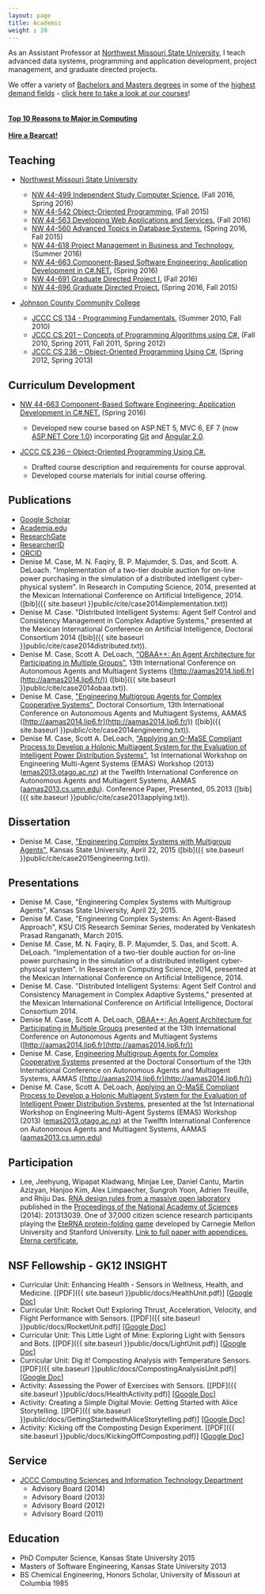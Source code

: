 ```yaml
---
layout: page
title: Academic
weight : 20
---
```


<p class="message">
  As an Assistant Professor at <a href="http://www.nwmissouri.edu/"> Northwest Missouri State University</a>, I teach advanced data systems, programming and application development, project management, and graduate directed projects.
  
  We offer a variety of <a href="http://www.nwmissouri.edu/csis/programs/index.htm">Bachelors and Masters degrees</a> in some of the <a href="http://www.stemedcoalition.org/wp-content/uploads/2010/05/BLS-STEM-Jobs-report-spring-2014.pdf">highest demand fields</a> - <a href="https://ssb.nwmissouri.edu/pls/PRODDAD/nwcrse.P_Showschedule">click here to take a look at our courses</a>!  
    <br><br>
  <a href="http://computingcareers.acm.org/?page_id=4"><b>Top 10 Reasons to Major in Computing</b></a><br><br>
   <a href="http://www.nwmissouri.edu/careerserv/HABinfo.htm"><b>Hire a Bearcat!</b></a><br>
</p>


## Teaching

*   [Northwest Missouri State University](http://www.nwmissouri.edu/)
    *   [NW 44-499 Independent Study Computer Science.](http://www.nwmissouri.edu/csis/msacs/courses.htm) (Fall 2016, Spring 2016)
    *   [NW 44-542 Object-Oriented Programming.](http://www.nwmissouri.edu/csis/msacs/courses.htm) (Fall 2015)
    *   [NW 44-563 Developing Web Applications and Services.](http://www.nwmissouri.edu/csis/msacs/courses.htm) (Fall 2016)
    *   [NW 44-560 Advanced Topics in Database Systems.](http://www.nwmissouri.edu/csis/msacs/courses.htm) (Spring 2016, Fall 2015)
    *   [NW 44-618 Project Management in Business and Technology.](http://www.nwmissouri.edu/csis/msacs/courses.htm) (Summer 2016)
    *   [NW 44-663 Component-Based Software Engineering: Application Development in C#.NET.](http://www.nwmissouri.edu/csis/msacs/courses.htm) (Spring 2016)
    *   [NW 44-691 Graduate Directed Project I.](http://www.nwmissouri.edu/csis/msacs/courses.htm) (Fall 2016)
    *   [NW 44-696 Graduate Directed Project.](http://www.nwmissouri.edu/csis/msacs/courses.htm) (Spring 2016, Fall 2015)
    
*   [Johnson County Community College](http://www.jccc.edu)
    *   [JCCC CS 134 - Programming Fundamentals.](ttp://catalog.jccc.edu/coursedescriptions/cs/) (Summer 2010, Fall 2010)
    *   [JCCC CS 201 – Concepts of Programming Algorithms using C#.](http://catalog.jccc.edu/coursedescriptions/cs/) (Fall 2010, Spring 2011, Fall 2011, Spring 2012)
    *   [JCCC CS 236 – Object-Oriented Programming Using C#.](http://catalog.jccc.edu/coursedescriptions/cs/)  (Spring 2012, Spring 2013)

## Curriculum Development

*   [NW 44-663 Component-Based Software Engineering: Application Development in C#.NET.](http://www.nwmissouri.edu/csis/msacs/courses.htm) (Spring 2016)
    *   Developed new course based on ASP.NET 5, MVC 6, EF 7 (now [ASP.NET Core 1.0](http://www.asp.net/)) incorporating [Git](https://git-scm.com/) and [Angular 2.0](https://angular.io/).

*   [JCCC CS 236 – Object-Oriented Programming Using C#.](http://catalog.jccc.edu/coursedescriptions/cs/) 
    *   Drafted course description and requirements for course approval.
    *   Developed course materials for initial course offering.

## Publications

*   [Google Scholar](https://scholar.google.com/citations?user=CyYceikAAAAJ)
*   [Academia.edu](http://ksu.academia.edu/DeniseCase)
*   [ResearchGate](http://www.researchgate.net/profile/Denise_Case)
*   [ResearcherID](http://www.researcherid.com/rid/I-1466-2015)
*   [ORCID](http://orcid.org/0000-0001-6165-7389)
*   Denise M. Case, M. N. Faqiry, B. P. Majumder, S. Das, and Scott. A. DeLoach. "Implementation of a two-tier double auction for on-line power purchasing in the simulation of a distributed intelligent cyber-physical system". In Research in Computing Science, 2014, presented at the Mexican International Conference on Artificial Intelligence, 2014. ([bib]({{ site.baseurl }}public/cite/case2014implementation.txt))
*   Denise M. Case. "Distributed Intelligent Systems: Agent Self Control and Consistency Management in Complex Adaptive Systems," presented at the Mexican International Conference on Artificial Intelligence, Doctoral Consortium 2014 ([bib]({{ site.baseurl }}public/cite/case2014distributed.txt)). 
*   Denise M. Case, Scott A. DeLoach, ["OBAA++: An Agent Architecture for Participating in Multiple Groups"](http://aamas2014.lip6.fr/proceedings/aamas/p1367.pdf), 13th International Conference on Autonomous Agents and Multiagent Systems ([http://aamas2014.lip6.fr](http://aamas2014.lip6.fr/)) ([bib]({{ site.baseurl }}public/cite/case2014obaa.txt)). 
*   Denise M. Case, ["Engineering Multigroup Agents for Complex Cooperative Systems"](http://aamas2014.lip6.fr/proceedings/aamas/p1707.pdf), Doctoral Consortium, 13th International Conference on Autonomous Agents and Multiagent Systems, AAMAS ([http://aamas2014.lip6.fr](http://aamas2014.lip6.fr/)) ([bib]({{ site.baseurl }}public/cite/case2014engineering.txt)). 
*   Denise M. Case, Scott A. DeLoach, ["Applying an O-MaSE Compliant Process to Develop a Holonic Multiagent System for the Evaluation of Intelligent Power Distribution Systems"](http://link.springer.com/chapter/10.1007%2F978-3-642-45343-4_5), 1st International Workshop on Engineering Multi-Agent Systems (EMAS) Workshop (2013) ([emas2013.otago.ac.nz](http://emas2013.otago.ac.nz/)) at the Twelfth International Conference on Autonomous Agents and Multiagent Systems, AAMAS ([aamas2013.cs.umn.edu](http://aamas2013.cs.umn.edu/)). Conference Paper, Presented, 05.2013 ([bib]({{ site.baseurl }}public/cite/case2013applying.txt)). 

## Dissertation

*   Denise M. Case, ["Engineering Complex Systems with Multigroup Agents"](https://krex.k-state.edu/dspace/handle/2097/19045), 
Kansas State University, April 22, 2015 ([bib]({{ site.baseurl }}public/cite/case2015engineering.txt)). 

## Presentations

*   Denise M. Case, "Engineering Complex Systems with Multigroup Agents", Kansas State University, April 22, 2015. 
*   Denise M. Case, "Engineering Complex Systems: An Agent-Based Approach", KSU CIS Research Seminar Series, moderated by Venkatesh Prasad Ranganath, March 2015. 
*   Denise M. Case, M. N. Faqiry, B. P. Majumder, S. Das, and Scott. A. DeLoach. "Implementation of a two-tier double auction for on-line power purchasing in the simulation of a distributed intelligent cyber-physical system". In Research in Computing Science, 2014, presented at the Mexican International Conference on Artificial Intelligence, 2014.
*   Denise M. Case. "Distributed Intelligent Systems: Agent Self Control and Consistency Management in Complex Adaptive Systems," presented at the Mexican International Conference on Artificial Intelligence, Doctoral Consortium 2014.
*   Denise M. Case, Scott A. DeLoach, [OBAA++: An Agent Architecture for Participating in Multiple Groups](http://aamas2014.lip6.fr/proceedings/aamas/p1367.pd) presented at the 13th International Conference on Autonomous Agents and Multiagent Systems ([http://aamas2014.lip6.fr](http://aamas2014.lip6.fr/))
*   Denise M. Case, [Engineering Multigroup Agents for Complex Cooperative Systems](http://aamas2014.lip6.fr/proceedings/aamas/p1707.pdf) presented at the Doctoral Consortium of the 13th International Conference on Autonomous Agents and Multiagent Systems, AAMAS ([http://aamas2014.lip6.fr](http://aamas2014.lip6.fr/))
*   Denise M. Case, Scott A. DeLoach, [Applying an O-MaSE Compliant Process to Develop a Holonic Multiagent System for the Evaluation of Intelligent Power Distribution Systems](http://link.springer.com/chapter/10.1007%2F978-3-642-45343-4_5), presented at the 1st International Workshop on Engineering Multi-Agent Systems (EMAS) Workshop (2013) ([emas2013.otago.ac.nz](http://emas2013.otago.ac.nz/)) at the Twelfth International Conference on Autonomous Agents and Multiagent Systems, AAMAS ([aamas2013.cs.umn.edu](http://aamas2013.cs.umn.edu/))



## Participation

*   Lee, Jeehyung, Wipapat Kladwang, Minjae Lee, Daniel Cantu, Martin Azizyan, Hanjoo Kim, Alex Limpaecher, Sungroh Yoon, Adrien Treuille, and Rhiju Das. [RNA design rules from a massive open laboratory](http://www.pnas.org/content/early/2014/01/23/1313039111.full.pdf+html) published in the [Proceedings of the National Academy of Sciences](http://www.pnas.org/) (2014): 201313039\. One of 37,000 citizen science research participants playing the [EteRNA protein-folding game](http://eternagame.org/web/) developed by Carnegie Mellon University and Stanford University. [Link to full paper with appendices.](http://daslab.stanford.edu/pdf/RNA_design_rules_from_a_massive_open_laboratory.pdf) [Eterna certificate.](http://eterna.cmu.edu/certificate/134483)

## NSF Fellowship - GK12 INSIGHT

*   Curricular Unit: Enhancing Health - Sensors in Wellness, Health, and Medicine. [[PDF]({{ site.baseurl }}public/docs/HealthUnit.pdf)] [[Google Doc](https://docs.google.com/document/d/1TJeEoQRaYQ2xFPDCxJdhJnRbASrcMcUBRCK26EoicSQ/pub)]
*   Curricular Unit: Rocket Out! Exploring Thrust, Acceleration, Velocity, and Flight Performance with Sensors. [[PDF]({{ site.baseurl }}public/docs/RocketUnit.pdf)] [[Google Doc](https://docs.google.com/document/d/1PNwke31zeNBXboUKUKaFo0-wiliwLO9eYyct8lfCdZw/pub)]
*   Curricular Unit: This Little Light of Mine: Exploring Light with Sensors and Bots. [[PDF]({{ site.baseurl }}public/docs/LightUnit.pdf)] [[Google Doc](https://docs.google.com/document/d/1jOeKGLvDXSPptcn6e-PXRppIQCLMFoP1IekbsZh_nCo/pub)]
*   Curricular Unit: Dig it! Composting Analysis with Temperature Sensors. [[PDF]({{ site.baseurl }}public/docs/CompostingAnalysisUnit.pdf)] [[Google Doc](https://docs.google.com/document/d/1gmjvLYA-Zjqt5qA335pMD4XAQQtANon8vGJC9qzTV0Q/pub)]
*   Activity: Assessing the Power of Exercises with Sensors. [[PDF]({{ site.baseurl }}public/docs/HealthActivity.pdf)] [[Google Doc](https://docs.google.com/document/d/1PRZL1qdwVnQDXz0PVbw6qwDkPCBY7UyyGfBAXny3mxo/pub)]
*   Activity: Creating a Simple Digital Movie: Getting Started with Alice Storytelling. [[PDF]({{ site.baseurl }}public/docs/GettingStartedwithAliceStorytelling.pdf)] [[Google Doc](https://docs.google.com/document/d/1D18xQwWTCNaiky7F4EJv2_MbxA-rUWxZ5sl1YMK2JaE/pub)]
*   Activity: Kicking off the Composting Design Experiment. [[PDF]({{ site.baseurl }}public/docs/KickingOffComposting.pdf)] [[Google Doc](https://docs.google.com/document/d/16YXKGG-0uyzPZJCVD9JVTaUioqNyCiURXtKCtBazQDA/pub)]

## Service

*   [JCCC Computing Sciences and Information Technology Department](http://www.jccc.edu/academics/computers/index.html)
    *   Advisory Board (2014)
    *   Advisory Board (2013)
    *   Advisory Board (2012)
    *   Advisory Board (2011)
    
## Education

* PhD Computer Science, Kansas State University 2015
* Masters of Software Engineering, Kansas State University 2013
* BS Chemical Engineering, Honors Scholar, University of Missouri at Columbia 1985

